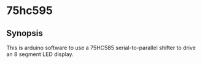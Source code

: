 # 75hc595

## Synopsis

This is arduino software to use a 75HC585 serial-to-parallel shifter
to drive an 8 segment LED display.

